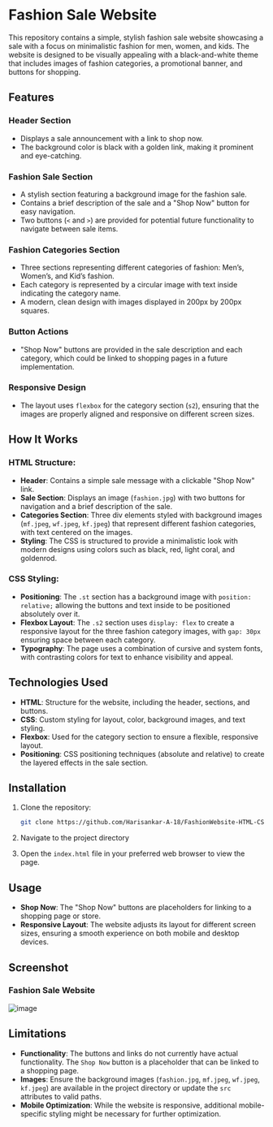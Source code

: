 # Fashion Sale Website

This repository contains a simple, stylish fashion sale website showcasing a sale with a focus on minimalistic fashion for men, women, and kids. The website is designed to be visually appealing with a black-and-white theme that includes images of fashion categories, a promotional banner, and buttons for shopping.

## Features

### Header Section
- Displays a sale announcement with a link to shop now.
- The background color is black with a golden link, making it prominent and eye-catching.

### Fashion Sale Section
- A stylish section featuring a background image for the fashion sale.
- Contains a brief description of the sale and a "Shop Now" button for easy navigation.
- Two buttons (`<` and `>`) are provided for potential future functionality to navigate between sale items.

### Fashion Categories Section
- Three sections representing different categories of fashion: Men’s, Women’s, and Kid’s fashion.
- Each category is represented by a circular image with text inside indicating the category name.
- A modern, clean design with images displayed in 200px by 200px squares.

### Button Actions
- "Shop Now" buttons are provided in the sale description and each category, which could be linked to shopping pages in a future implementation.

### Responsive Design
- The layout uses `flexbox` for the category section (`s2`), ensuring that the images are properly aligned and responsive on different screen sizes.

## How It Works

### HTML Structure:
- **Header**: Contains a simple sale message with a clickable "Shop Now" link.
- **Sale Section**: Displays an image (`fashion.jpg`) with two buttons for navigation and a brief description of the sale.
- **Categories Section**: Three div elements styled with background images (`mf.jpeg`, `wf.jpeg`, `kf.jpeg`) that represent different fashion categories, with text centered on the images.
- **Styling**: The CSS is structured to provide a minimalistic look with modern designs using colors such as black, red, light coral, and goldenrod.

### CSS Styling:
- **Positioning**: The `.st` section has a background image with `position: relative;` allowing the buttons and text inside to be positioned absolutely over it.
- **Flexbox Layout**: The `.s2` section uses `display: flex` to create a responsive layout for the three fashion category images, with `gap: 30px` ensuring space between each category.
- **Typography**: The page uses a combination of cursive and system fonts, with contrasting colors for text to enhance visibility and appeal.
  
## Technologies Used

- **HTML**: Structure for the website, including the header, sections, and buttons.
- **CSS**: Custom styling for layout, color, background images, and text styling.
- **Flexbox**: Used for the category section to ensure a flexible, responsive layout.
- **Positioning**: CSS positioning techniques (absolute and relative) to create the layered effects in the sale section.

## Installation

1. Clone the repository:
    ```bash
    git clone https://github.com/Harisankar-A-18/FashionWebsite-HTML-CSS
    ```

2. Navigate to the project directory

3. Open the `index.html` file in your preferred web browser to view the page.

## Usage

- **Shop Now**: The "Shop Now" buttons are placeholders for linking to a shopping page or store.
- **Responsive Layout**: The website adjusts its layout for different screen sizes, ensuring a smooth experience on both mobile and desktop devices.

## Screenshot

### Fashion Sale Website
![image](https://github.com/user-attachments/assets/c3b314ff-ae45-4f24-a9b2-1d9e5b83ebac)


## Limitations

- **Functionality**: The buttons and links do not currently have actual functionality. The `Shop Now` button is a placeholder that can be linked to a shopping page.
- **Images**: Ensure the background images (`fashion.jpg`, `mf.jpeg`, `wf.jpeg`, `kf.jpeg`) are available in the project directory or update the `src` attributes to valid paths.
- **Mobile Optimization**: While the website is responsive, additional mobile-specific styling might be necessary for further optimization.

